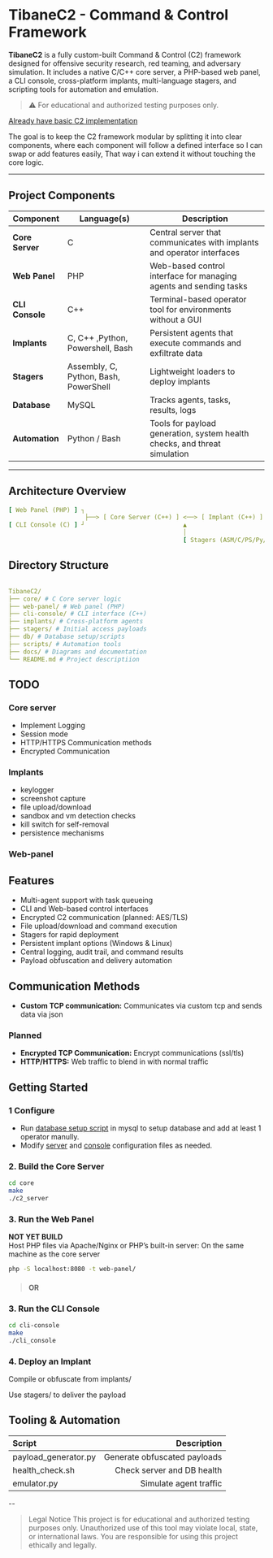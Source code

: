 # TibaneC2 - Command & Control Framework

**TibaneC2** is a fully custom-built Command & Control (C2) framework designed for offensive security research, red teaming, and adversary simulation. It includes a native C/C++ core server, a PHP-based web panel, a CLI console, cross-platform implants, multi-language stagers, and scripting tools for automation and emulation.

> ⚠️ For educational and authorized testing purposes only.

[Already have basic C2 implementation](./BasicC2/README.md) 

The goal is to keep the C2 framework modular by splitting it into clear components, where each component will follow a defined interface so I can swap or add features easily, That way i can extend it without touching the core logic.

---

## Project Components

| Component      | Language(s)                     | Description |
|----------------|----------------------------------|-------------|
| **Core Server** | C                           | Central server that communicates with implants and operator interfaces |
| **Web Panel**   | PHP                              | Web-based control interface for managing agents and sending tasks |
| **CLI Console** | C++                               | Terminal-based operator tool for environments without a GUI |
| **Implants**    | C, C++ ,Python, Powershell, Bash                            | Persistent agents that execute commands and exfiltrate data |
| **Stagers**     | Assembly, C, Python, Bash, PowerShell | Lightweight loaders to deploy implants |
| **Database**    | MySQL              | Tracks agents, tasks, results, logs |
| **Automation**  | Python / Bash                    | Tools for payload generation, system health checks, and threat simulation |

---

## Architecture Overview

```yaml
[ Web Panel (PHP) ] ┐
                     ├──> [ Core Server (C++) ] <──> [ Implant (C++) ]
[ CLI Console (C) ] ┘                           ▲
                                                │
                                                [ Stagers (ASM/C/PS/Py/Bash) ]
```

## Directory Structure
 ```yaml

TibaneC2/
├── core/ # C Core server logic
├── web-panel/ # Web panel (PHP)
├── cli-console/ # CLI interface (C++)
├── implants/ # Cross-platform agents
├── stagers/ # Initial access payloads
├── db/ # Database setup/scripts
├── scripts/ # Automation tools
├── docs/ # Diagrams and documentation
└── README.md # Project descriptiion
 ```

## TODO
### Core server
- Implement Logging
- Session mode
- HTTP/HTTPS Communication methods
- Encrypted Communication 

### Implants
- keylogger
- screenshot capture
- file upload/download
- sandbox and vm detection checks
- kill switch for self-removal
- persistence mechanisms

### Web-panel 
 

## Features

- Multi-agent support with task queueing
- CLI and Web-based control interfaces
- Encrypted C2 communication (planned: AES/TLS)
- File upload/download and command execution
- Stagers for rapid deployment
- Persistent implant options (Windows & Linux)
- Central logging, audit trail, and command results
- Payload obfuscation and delivery automation


## Communication Methods

- **Custom TCP communication:** Communicates via custom tcp and sends data via json
### Planned
- **Encrypted TCP Communication:** Encrypt communications (ssl/tls)
- **HTTP/HTTPS:** Web traffic to blend in with normal traffic


## Getting Started
### 1 Configure
- Run [database setup script](./db/setup.sql) in mysql to setup database and add at least 1 operator manully.
- Modify [server](./config/server_conf.json) and [console](./config/console_conf.json) configuration files as needed.
### 2. Build the Core Server
```bash
cd core
make
./c2_server
```

### 3. Run the Web Panel
**NOT YET BUILD**  
Host PHP files via Apache/Nginx or PHP’s built-in server:
On the same machine as the core server

```bash
php -S localhost:8080 -t web-panel/
```
> #### OR

### 3. Run the CLI Console

```bash
cd cli-console
make
./cli_console
```

### 4. Deploy an Implant
Compile or obfuscate from implants/

Use stagers/ to deliver the payload

## Tooling & Automation
|Script |Description |
|:---|---:|
|payload_generator.py | Generate obfuscated payloads |
|health_check.sh | Check server and DB health|
|emulator.py |Simulate agent traffic |

-- 

> Legal Notice
> This project is for educational and authorized testing purposes only. Unauthorized use of this tool may violate local, state, or international laws. You are responsible for using this project ethically and legally.

